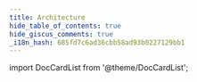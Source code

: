 ```yaml
---
title: Architecture
hide_table_of_contents: true
hide_giscus_comments: true
_i18n_hash: 685fd7c6ad36cbb58ad93b0227129bb1
---
```

<Head>
  <style>{`
  .container {
    max-width: 65em !important;
  }
  `}</style>
</Head>

<!-- vale off -->
import DocCardList from '@theme/DocCardList';

<!-- vale on -->


<DocCardList className="topics-list" />
